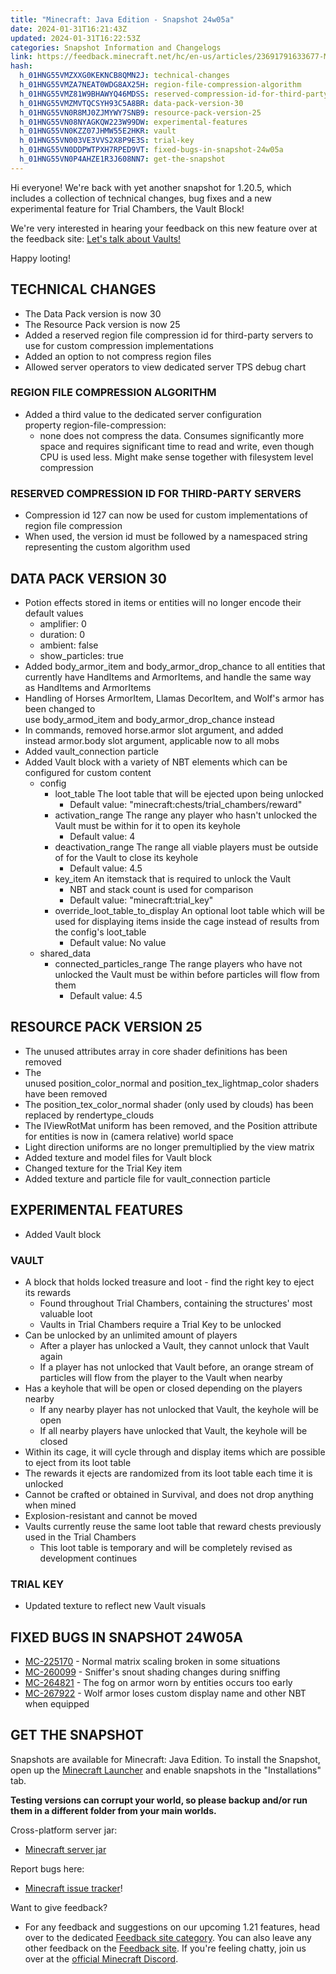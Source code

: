 ```yaml
---
title: "Minecraft: Java Edition - Snapshot 24w05a"
date: 2024-01-31T16:21:43Z
updated: 2024-01-31T16:22:53Z
categories: Snapshot Information and Changelogs
link: https://feedback.minecraft.net/hc/en-us/articles/23691791633677-Minecraft-Java-Edition-Snapshot-24w05a
hash:
  h_01HNG55VMZXXG0KEKNCB8QMN2J: technical-changes
  h_01HNG55VMZA7NEAT0WDG8AX25H: region-file-compression-algorithm
  h_01HNG55VMZ81W9BHAWYQ46MDSS: reserved-compression-id-for-third-party-servers
  h_01HNG55VMZMVTQCSYH93C5A8BR: data-pack-version-30
  h_01HNG55VN0R8MJ0ZJMYWY7SNB9: resource-pack-version-25
  h_01HNG55VN08NYAGKQW223W99DW: experimental-features
  h_01HNG55VN0KZZ07JHMW55E2HKR: vault
  h_01HNG55VN003VE3VVS2X8P9E3S: trial-key
  h_01HNG55VN0DDPWTPXH7RPED9VT: fixed-bugs-in-snapshot-24w05a
  h_01HNG55VN0P4AHZE1R3J608NN7: get-the-snapshot
---
```


Hi everyone! We're back with yet another snapshot for 1.20.5, which includes a collection of technical changes, bug fixes and a new experimental feature for Trial Chambers, the Vault Block!

We're very interested in hearing your feedback on this new feature over at the feedback site: [Let's talk about Vaults!](https://aka.ms/mcvaultsfeedback)

Happy looting!

## TECHNICAL CHANGES

- The Data Pack version is now 30
- The Resource Pack version is now 25
- Added a reserved region file compression id for third-party servers to use for custom compression implementations
- Added an option to not compress region files
- Allowed server operators to view dedicated server TPS debug chart

### REGION FILE COMPRESSION ALGORITHM

- Added a third value to the dedicated server configuration property region-file-compression:
  - none does not compress the data. Consumes significantly more space and requires significant time to read and write, even though CPU is used less. Might make sense together with filesystem level compression

### RESERVED COMPRESSION ID FOR THIRD-PARTY SERVERS

- Compression id 127 can now be used for custom implementations of region file compression
- When used, the version id must be followed by a namespaced string representing the custom algorithm used

## DATA PACK VERSION 30

- Potion effects stored in items or entities will no longer encode their default values
  - amplifier: 0
  - duration: 0
  - ambient: false
  - show_particles: true
- Added body_armor_item and body_armor_drop_chance to all entities that currently have HandItems and ArmorItems, and handle the same way as HandItems and ArmorItems
- Handling of Horses ArmorItem, Llamas DecorItem, and Wolf's armor has been changed to use body_armod_item and body_armor_drop_chance instead
- In commands, removed horse.armor slot argument, and added instead armor.body slot argument, applicable now to all mobs
- Added vault_connection particle
- Added Vault block with a variety of NBT elements which can be configured for custom content
  - config
    - loot_table The loot table that will be ejected upon being unlocked
      - Default value: "minecraft:chests/trial_chambers/reward"
    - activation_range The range any player who hasn't unlocked the Vault must be within for it to open its keyhole
      - Default value: 4
    - deactivation_range The range all viable players must be outside of for the Vault to close its keyhole
      - Default value: 4.5
    - key_item An itemstack that is required to unlock the Vault
      - NBT and stack count is used for comparison
      - Default value: "minecraft:trial_key"
    - override_loot_table_to_display An optional loot table which will be used for displaying items inside the cage instead of results from the config's loot_table
      - Default value: No value
  - shared_data
    - connected_particles_range The range players who have not unlocked the Vault must be within before particles will flow from them
      - Default value: 4.5

## RESOURCE PACK VERSION 25

- The unused attributes array in core shader definitions has been removed
- The unused position_color_normal and position_tex_lightmap_color shaders have been removed
- The position_tex_color_normal shader (only used by clouds) has been replaced by rendertype_clouds
- The IViewRotMat uniform has been removed, and the Position attribute for entities is now in (camera relative) world space
- Light direction uniforms are no longer premultiplied by the view matrix
- Added texture and model files for Vault block
- Changed texture for the Trial Key item
- Added texture and particle file for vault_connection particle

## EXPERIMENTAL FEATURES

- Added Vault block

### VAULT

- A block that holds locked treasure and loot - find the right key to eject its rewards
  - Found throughout Trial Chambers, containing the structures' most valuable loot
  - Vaults in Trial Chambers require a Trial Key to be unlocked
- Can be unlocked by an unlimited amount of players
  - After a player has unlocked a Vault, they cannot unlock that Vault again
  - If a player has not unlocked that Vault before, an orange stream of particles will flow from the player to the Vault when nearby
- Has a keyhole that will be open or closed depending on the players nearby
  - If any nearby player has not unlocked that Vault, the keyhole will be open
  - If all nearby players have unlocked that Vault, the keyhole will be closed
- Within its cage, it will cycle through and display items which are possible to eject from its loot table
- The rewards it ejects are randomized from its loot table each time it is unlocked
- Cannot be crafted or obtained in Survival, and does not drop anything when mined
- Explosion-resistant and cannot be moved
- Vaults currently reuse the same loot table that reward chests previously used in the Trial Chambers
  - This loot table is temporary and will be completely revised as development continues

### TRIAL KEY

- Updated texture to reflect new Vault visuals

## FIXED BUGS IN SNAPSHOT 24W05A

- [MC-225170](https://bugs.mojang.com/browse/MC-225170) - Normal matrix scaling broken in some situations
- [MC-260099](https://bugs.mojang.com/browse/MC-260099) - Sniffer's snout shading changes during sniffing
- [MC-264821](https://bugs.mojang.com/browse/MC-264821) - The fog on armor worn by entities occurs too early
- [MC-267922](https://bugs.mojang.com/browse/MC-267922) - Wolf armor loses custom display name and other NBT when equipped

## GET THE SNAPSHOT

Snapshots are available for Minecraft: Java Edition. To install the Snapshot, open up the [Minecraft Launcher](https://www.minecraft.net/download.html) and enable snapshots in the "Installations" tab.

**Testing versions can corrupt your world, so please backup and/or run them in a different folder from your main worlds.**

Cross-platform server jar:

- [Minecraft server jar](https://piston-data.mojang.com/v1/objects/cc0f01e6406fa8a2b50c3c06edef74e7a7bf74de/server.jar)

Report bugs here:

- [Minecraft issue tracker](https://bugs.mojang.com/projects/MC/summary)!

Want to give feedback?

- For any feedback and suggestions on our upcoming 1.21 features, head over to the dedicated [Feedback site category](https://aka.ms/Minecraft121Feedback). You can also leave any other feedback on the [Feedback site](https://feedback.minecraft.net/). If you're feeling chatty, join us over at the [official Minecraft Discord](https://discordapp.com/invite/minecraft).
